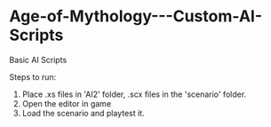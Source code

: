 # Age-of-Mythology---Custom-AI-Scripts
Basic AI Scripts

Steps to run:

1. Place .xs files in 'AI2' folder, .scx files in the 'scenario' folder.
2. Open the editor in game
3. Load the scenario and playtest it.
